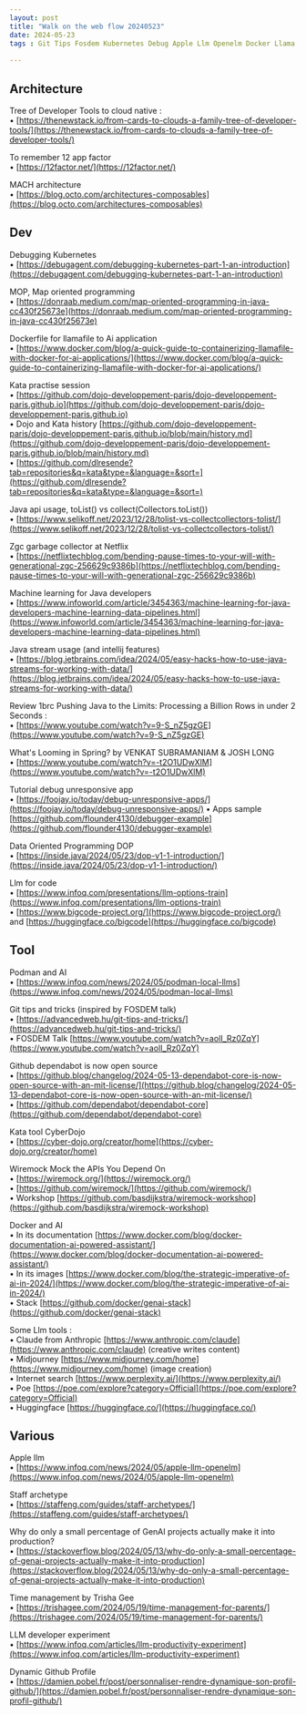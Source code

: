 ```yaml
---
layout: post
title: "Walk on the web flow 20240523"
date: 2024-05-23
tags : Git Tips Fosdem Kubernetes Debug Apple Llm Openelm Docker Llama Ai Kata Dojo Java Collector Gc Garbagecollector Zgc Cloudnative Github Dependabot Machinelearning Weka Genai Stream Intellij 12factor Mach Cyberdojo 1brc  Loom  Venkatsubramaniam Joshlong Podman Ai Trishagee Planning Time Wiremock Api  Github Docker Dop Dataorientedprogramming Claude Midjourney Perplexity Poe Bigcode Huggingface  
  
---
```


## Architecture  

Tree of Developer Tools to cloud native :    
	• [https://thenewstack.io/from-cards-to-clouds-a-family-tree-of-developer-tools/](https://thenewstack.io/from-cards-to-clouds-a-family-tree-of-developer-tools/)

To remember 12 app factor    
	• [https://12factor.net/](https://12factor.net/)   

MACH architecture     
	• [https://blog.octo.com/architectures-composables](https://blog.octo.com/architectures-composables)

## Dev   

Debugging Kubernetes    
	• [https://debugagent.com/debugging-kubernetes-part-1-an-introduction](https://debugagent.com/debugging-kubernetes-part-1-an-introduction)

MOP, Map oriented programming    
	• [https://donraab.medium.com/map-oriented-programming-in-java-cc430f25673e](https://donraab.medium.com/map-oriented-programming-in-java-cc430f25673e)

Dockerfile for llamafile to Ai application    
	• [https://www.docker.com/blog/a-quick-guide-to-containerizing-llamafile-with-docker-for-ai-applications/](https://www.docker.com/blog/a-quick-guide-to-containerizing-llamafile-with-docker-for-ai-applications/)

Kata practise session    
	• [https://github.com/dojo-developpement-paris/dojo-developpement-paris.github.io](https://github.com/dojo-developpement-paris/dojo-developpement-paris.github.io)    
	• Dojo and Kata history [https://github.com/dojo-developpement-paris/dojo-developpement-paris.github.io/blob/main/history.md](https://github.com/dojo-developpement-paris/dojo-developpement-paris.github.io/blob/main/history.md)   
	• [https://github.com/dlresende?tab=repositories&q=kata&type=&language=&sort=](https://github.com/dlresende?tab=repositories&q=kata&type=&language=&sort=)    


Java api usage, toList() vs collect(Collectors.toList())   
	• [https://www.selikoff.net/2023/12/28/tolist-vs-collectcollectors-tolist/](https://www.selikoff.net/2023/12/28/tolist-vs-collectcollectors-tolist/)

Zgc garbage collector at Netflix   
	• [https://netflixtechblog.com/bending-pause-times-to-your-will-with-generational-zgc-256629c9386b](https://netflixtechblog.com/bending-pause-times-to-your-will-with-generational-zgc-256629c9386b)    

Machine learning for Java developers    
	• [https://www.infoworld.com/article/3454363/machine-learning-for-java-developers-machine-learning-data-pipelines.html](https://www.infoworld.com/article/3454363/machine-learning-for-java-developers-machine-learning-data-pipelines.html)

Java stream usage (and intellij features)    
	• [https://blog.jetbrains.com/idea/2024/05/easy-hacks-how-to-use-java-streams-for-working-with-data/](https://blog.jetbrains.com/idea/2024/05/easy-hacks-how-to-use-java-streams-for-working-with-data/)

Review 1brc Pushing Java to the Limits: Processing a Billion Rows in under 2 Seconds :    
	• [https://www.youtube.com/watch?v=9-S_nZ5gzGE](https://www.youtube.com/watch?v=9-S_nZ5gzGE)  

What's Looming in Spring? by VENKAT SUBRAMANIAM & JOSH LONG     
	• [https://www.youtube.com/watch?v=-t2O1UDwXlM](https://www.youtube.com/watch?v=-t2O1UDwXlM)

Tutorial debug unresponsive app      
	• [https://foojay.io/today/debug-unresponsive-apps/](https://foojay.io/today/debug-unresponsive-apps/)
	• Apps sample [https://github.com/flounder4130/debugger-example](https://github.com/flounder4130/debugger-example) 

Data Oriented Programming DOP     
	• [https://inside.java/2024/05/23/dop-v1-1-introduction/](https://inside.java/2024/05/23/dop-v1-1-introduction/)   

Llm for code       
	• [https://www.infoq.com/presentations/llm-options-train](https://www.infoq.com/presentations/llm-options-train)     
	• [https://www.bigcode-project.org/](https://www.bigcode-project.org/) and [https://huggingface.co/bigcode](https://huggingface.co/bigcode) 
	

## Tool   

Podman and AI     
	• [https://www.infoq.com/news/2024/05/podman-local-llms](https://www.infoq.com/news/2024/05/podman-local-llms)

Git tips and tricks (inspired by FOSDEM talk)     
	• [https://advancedweb.hu/git-tips-and-tricks/](https://advancedweb.hu/git-tips-and-tricks/)    
	• FOSDEM Talk [https://www.youtube.com/watch?v=aolI_Rz0ZqY](https://www.youtube.com/watch?v=aolI_Rz0ZqY)  

Github dependabot is now open source       
	• [https://github.blog/changelog/2024-05-13-dependabot-core-is-now-open-source-with-an-mit-license/](https://github.blog/changelog/2024-05-13-dependabot-core-is-now-open-source-with-an-mit-license/)      
	• [https://github.com/dependabot/dependabot-core](https://github.com/dependabot/dependabot-core)

Kata tool CyberDojo     
	• [https://cyber-dojo.org/creator/home](https://cyber-dojo.org/creator/home) 

Wiremock  Mock the APIs You Depend On   
	• [https://wiremock.org/](https://wiremock.org/)   
	• [https://github.com/wiremock/](https://github.com/wiremock/)   
	• Workshop [https://github.com/basdijkstra/wiremock-workshop](https://github.com/basdijkstra/wiremock-workshop) 

Docker and AI    
	• In its documentation [https://www.docker.com/blog/docker-documentation-ai-powered-assistant/](https://www.docker.com/blog/docker-documentation-ai-powered-assistant/)    
	• In its images [https://www.docker.com/blog/the-strategic-imperative-of-ai-in-2024/](https://www.docker.com/blog/the-strategic-imperative-of-ai-in-2024/)     
	• Stack [https://github.com/docker/genai-stack](https://github.com/docker/genai-stack)  

Some Llm tools :    
	• Claude from Anthropic [https://www.anthropic.com/claude](https://www.anthropic.com/claude) (creative writes content)    
	• Midjourney [https://www.midjourney.com/home](https://www.midjourney.com/home) (image creation)    
	• Internet search [https://www.perplexity.ai/](https://www.perplexity.ai/)     
	• Poe [https://poe.com/explore?category=Official](https://poe.com/explore?category=Official)     
	• Huggingface [https://huggingface.co/](https://huggingface.co/)
	

## Various

Apple llm    
	• [https://www.infoq.com/news/2024/05/apple-llm-openelm](https://www.infoq.com/news/2024/05/apple-llm-openelm)   

Staff archetype    
	• [https://staffeng.com/guides/staff-archetypes/](https://staffeng.com/guides/staff-archetypes/) 

Why do only a small percentage of GenAI projects actually make it into production?     
	• [https://stackoverflow.blog/2024/05/13/why-do-only-a-small-percentage-of-genai-projects-actually-make-it-into-production](https://stackoverflow.blog/2024/05/13/why-do-only-a-small-percentage-of-genai-projects-actually-make-it-into-production)

Time management by Trisha Gee      
	• [https://trishagee.com/2024/05/19/time-management-for-parents/](https://trishagee.com/2024/05/19/time-management-for-parents/)  

LLM developer experiment     
	• [https://www.infoq.com/articles/llm-productivity-experiment](https://www.infoq.com/articles/llm-productivity-experiment)

Dynamic Github Profile     
	• [https://damien.pobel.fr/post/personnaliser-rendre-dynamique-son-profil-github/](https://damien.pobel.fr/post/personnaliser-rendre-dynamique-son-profil-github/)  

